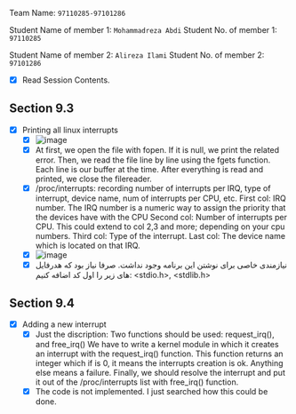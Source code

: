 Team Name: `97110285-97101286`

Student Name of member 1: `Mohammadreza Abdi`
Student No. of member 1: `97110285`

Student Name of member 2: `Alireza Ilami`
Student No. of member 2: `97101286`

- [x] Read Session Contents.

## Section 9.3
- [x] Printing all linux interrupts
    - [x] ![image](https://user-images.githubusercontent.com/45389577/131242119-e8e8c55e-4cc3-4bfd-896b-4eff868db86f.png)
    - [x] At first, we open the file with fopen. If it is null, we print the related error. Then, we read the file line by line using the fgets function. Each line is our buffer at the time. After everything is read and printed, we close the filereader.
    - [x] /proc/interrupts: recording number of interrupts per IRQ, type of interrupt, device name, num of interrupts per CPU, etc.
          First col: IRQ number. The IRQ number is a numeric way to assign the priority that the devices have with the CPU
          Second col: Number of interrupts per CPU. This could extend to col 2,3 and more; depending on your cpu numbers.
          Third col: Type of the interrupt.
          Last col: The device name which is located on that IRQ.
    - [x] ![image](https://user-images.githubusercontent.com/45389577/131242152-13494b2c-b236-4e2a-ab5f-3822b3995e77.png)  
    - [x] نیازمندی خاصی برای نوشتن این برنامه وجود نداشت. صرفا نیاز بود که هدرفایل های زیر را اول کد اضافه کنیم:
          <stdio.h>, <stdlib.h>

## Section 9.4
- [x] Adding a new interrupt  
    - [x] Just the discription:
          Two functions should be used: request_irq(), and free_irq()
          We have to write a kernel module in which it creates an interrupt with the request_irq() function. This function returns an integer which if is 0, it means the interrupts creation is ok. Anything else means a failure. Finally, we should resolve the interrupt and put it out of the /proc/interrupts list with free_irq() function. 
    - [x] The code is not implemented. I just searched how this could be done.

